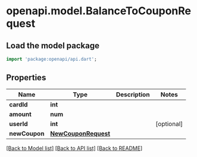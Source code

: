 # openapi.model.BalanceToCouponRequest

## Load the model package
```dart
import 'package:openapi/api.dart';
```

## Properties
Name | Type | Description | Notes
------------ | ------------- | ------------- | -------------
**cardId** | **int** |  | 
**amount** | **num** |  | 
**userId** | **int** |  | [optional] 
**newCoupon** | [**NewCouponRequest**](NewCouponRequest.md) |  | 

[[Back to Model list]](../README.md#documentation-for-models) [[Back to API list]](../README.md#documentation-for-api-endpoints) [[Back to README]](../README.md)


